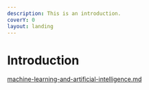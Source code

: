 ```yaml
---
description: This is an introduction.
coverY: 0
layout: landing
---
```


# Introduction

[machine-learning-and-artificial-intelligence.md](machine-learning-and-artificial-intelligence.md "mention")
